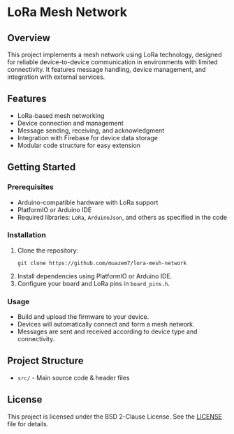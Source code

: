 # LoRa Mesh Network

## Overview

This project implements a mesh network using LoRa technology, designed for reliable device-to-device communication in environments with limited connectivity. It features message handling, device management, and integration with external services.

## Features

- LoRa-based mesh networking
- Device connection and management
- Message sending, receiving, and acknowledgment
- Integration with Firebase for device data storage
- Modular code structure for easy extension

## Getting Started

### Prerequisites

- Arduino-compatible hardware with LoRa support
- PlatformIO or Arduino IDE
- Required libraries: `LoRa`, `ArduinoJson`, and others as specified in the code

### Installation

1. Clone the repository:
   ```
   git clone https://github.com/muazem7/lora-mesh-network
   ```
2. Install dependencies using PlatformIO or Arduino IDE.
3. Configure your board and LoRa pins in `board_pins.h`.

### Usage

- Build and upload the firmware to your device.
- Devices will automatically connect and form a mesh network.
- Messages are sent and received according to device type and connectivity.

## Project Structure

- `src/` - Main source code & header files

## License

This project is licensed under the BSD 2-Clause License. See the [LICENSE](LICENSE) file for details.
